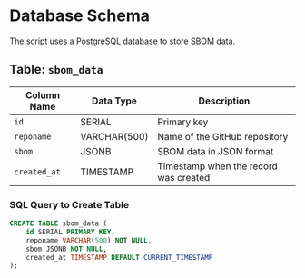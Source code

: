 # Database Schema

The script uses a PostgreSQL database to store SBOM data.

## Table: `sbom_data`
| Column Name  | Data Type        | Description                     |
|--------------|------------------|---------------------------------|
| `id`         | SERIAL           | Primary key                    |
| `reponame`   | VARCHAR(500)     | Name of the GitHub repository  |
| `sbom`       | JSONB            | SBOM data in JSON format       |
| `created_at` | TIMESTAMP        | Timestamp when the record was created |


### SQL Query to Create Table
```sql
CREATE TABLE sbom_data (
    id SERIAL PRIMARY KEY,
    reponame VARCHAR(500) NOT NULL,
    sbom JSONB NOT NULL,
    created_at TIMESTAMP DEFAULT CURRENT_TIMESTAMP
);

